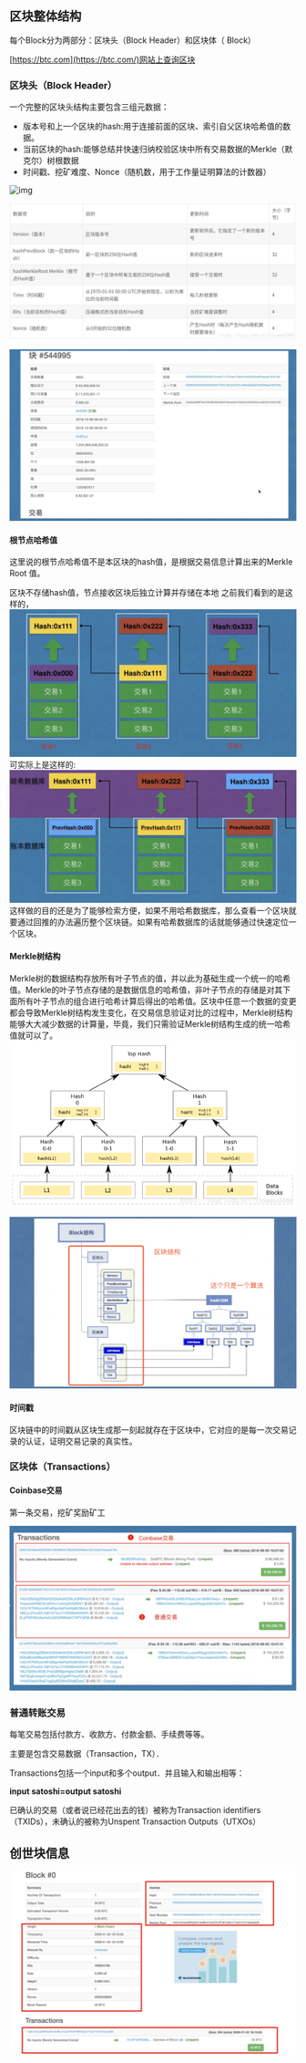 ## 区块整体结构

每个Block分为两部分：区块头（Block Header）和区块体（ Block）

[https://btc.com](https://btc.com/)网站上查询区块

### 区块头（Block Header）

一个完整的区块头结构主要包含三组元数据：

- 版本号和上一个区块的hash:用于连接前面的区块、索引自父区块哈希值的数据。
- 当前区块的hash:能够总结并快速归纳校验区块中所有交易数据的Merkle（默克尔）树根数据
- 时间戳、挖矿难度、Nonce（随机数，用于工作量证明算法的计数器）

![img](https:////upload-images.jianshu.io/upload_images/1262807-f3cfaf3360c1a907.png?imageMogr2/auto-orient/strip%7CimageView2/2/w/553/format/webp)

![img](assets/2018051419041380.png)

![img](assets/006tNbRwly1fw24ljzm4pj31hd0vv7jf.jpg)

#### 根节点哈希值
这里说的根节点哈希值不是本区块的hash值，是根据交易信息计算出来的Merkle Root 值。

区块不存储hash值，节点接收区块后独立计算并存储在本地
之前我们看到的是这样的，
![img](assets/0069RVTdly1fuwo3la241j31i20rskjl.jpg)
可实际上是这样的:
![image-20180905184649825](assets/0069RVTdly1fuyuu94d20j31io0pce81.jpg)
这样做的目的还是为了能够检索方便，如果不用哈希数据库，那么查看一个区块就要通过回推的办法遍历整个区块链。如果有哈希数据库的话就能够通过快速定位一个区块。

#### Merkle树结构
Merkle树的数据结构存放所有叶子节点的值，并以此为基础生成一个统一的哈希值。Merkle的叶子节点存储的是数据信息的哈希值，非叶子节点的存储是对其下面所有叶子节点的组合进行哈希计算后得出的哈希值。区块中任意一个数据的变更都会导致Merkle树结构发生变化，在交易信息验证对比的过程中，Merkle树结构能够大大减少数据的计算量，毕竟，我们只需验证Merkle树结构生成的统一哈希值就可以了。
![img](assets/20180514201655137.png)

![img](assets/006tNbRwly1fw26p5xql2j31820qenpd.jpg)

#### 时间戳

区块链中的时间戳从区块生成那一刻起就存在于区块中，它对应的是每一次交易记录的认证，证明交易记录的真实性。

### 区块体（Transactions）

#### Coinbase交易

第一条交易，挖矿奖励矿工

![img](assets/0069RVTdly1fuyxk997ytj31jy0w6b29.jpg)

### 普通转账交易

每笔交易包括付款方、收款方、付款金额、手续费等等。

主要是包含交易数据（Transaction，TX）． 

Transactions包括一个input和多个output．并且输入和输出相等：

**input satoshi=output satoshi**

已确认的交易（或者说已经花出去的钱）被称为Transaction identifiers（TXIDs），未确认的被称为Unspent Transaction Outputs（UTXOs）

## 创世块信息

![image-20180902173213854](assets/006tNbRwly1fuvbtq2xstj31kw10a7n7.jpg)

